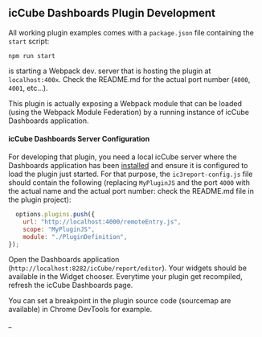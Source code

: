 ## icCube Dashboards Plugin Development

All working plugin examples comes with a `package.json` file containing the `start` script:

    npm run start

is starting a Webpack dev. server that is hosting the plugin at `localhost:400x`. Check the README.md for the actual
port number (`4000`, `4001`, etc...).

This plugin is actually exposing a Webpack module that can be loaded (using the Webpack Module Federation)
by a running instance of icCube Dashboards application.

#### icCube Dashboards Server Configuration

For developing that plugin, you need a local icCube server where the Dashboards application has been
[installed](./Install.md) and ensure it is configured to load the plugin just started. For that purpose,
the `ic3report-config.js` file should contain the following (replacing `MyPluginJS` and the port `4000`
with the actual name and the actual port number: check the README.md file in the plugin project):

```javascript
  options.plugins.push({
    url: "http://localhost:4000/remoteEntry.js",
    scope: "MyPluginJS",
    module: "./PluginDefinition",
});
```

Open the Dashboards application (`http://localhost:8282/icCube/report/editor`). Your widgets should be available in the
Widget chooser. Everytime your plugin get recompiled, refresh the icCube Dashboards page.

You can set a breakpoint in the plugin source code (sourcemap are available) in Chrome DevTools for example.

_